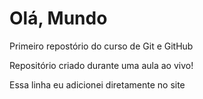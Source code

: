# Olá, Mundo
 Primeiro repostório do curso de Git e GitHub

Repositório criado durante uma aula ao vivo!

Essa linha eu adicionei diretamente no site 
